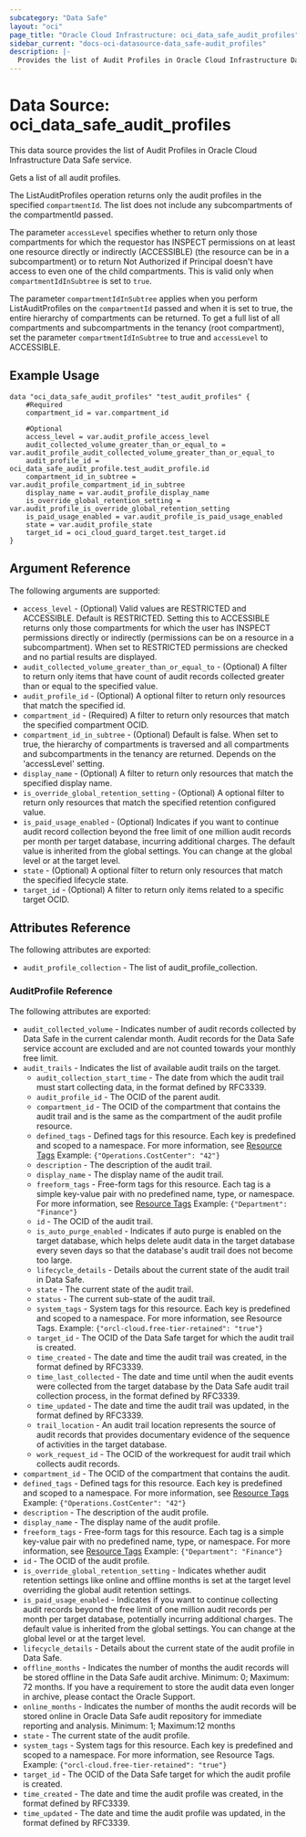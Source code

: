 ```yaml
---
subcategory: "Data Safe"
layout: "oci"
page_title: "Oracle Cloud Infrastructure: oci_data_safe_audit_profiles"
sidebar_current: "docs-oci-datasource-data_safe-audit_profiles"
description: |-
  Provides the list of Audit Profiles in Oracle Cloud Infrastructure Data Safe service
---
```


# Data Source: oci_data_safe_audit_profiles
This data source provides the list of Audit Profiles in Oracle Cloud Infrastructure Data Safe service.

Gets a list of all audit profiles.

The ListAuditProfiles operation returns only the audit profiles in the specified `compartmentId`.
The list does not include any subcompartments of the compartmentId passed.

The parameter `accessLevel` specifies whether to return only those compartments for which the
requestor has INSPECT permissions on at least one resource directly
or indirectly (ACCESSIBLE) (the resource can be in a subcompartment) or to return Not Authorized if
Principal doesn't have access to even one of the child compartments. This is valid only when
`compartmentIdInSubtree` is set to `true`.

The parameter `compartmentIdInSubtree` applies when you perform ListAuditProfiles on the
`compartmentId` passed and when it is set to true, the entire hierarchy of compartments can be returned.
To get a full list of all compartments and subcompartments in the tenancy (root compartment),
set the parameter `compartmentIdInSubtree` to true and `accessLevel` to ACCESSIBLE.


## Example Usage

```hcl
data "oci_data_safe_audit_profiles" "test_audit_profiles" {
	#Required
	compartment_id = var.compartment_id

	#Optional
	access_level = var.audit_profile_access_level
	audit_collected_volume_greater_than_or_equal_to = var.audit_profile_audit_collected_volume_greater_than_or_equal_to
	audit_profile_id = oci_data_safe_audit_profile.test_audit_profile.id
	compartment_id_in_subtree = var.audit_profile_compartment_id_in_subtree
	display_name = var.audit_profile_display_name
	is_override_global_retention_setting = var.audit_profile_is_override_global_retention_setting
	is_paid_usage_enabled = var.audit_profile_is_paid_usage_enabled
	state = var.audit_profile_state
	target_id = oci_cloud_guard_target.test_target.id
}
```

## Argument Reference

The following arguments are supported:

* `access_level` - (Optional) Valid values are RESTRICTED and ACCESSIBLE. Default is RESTRICTED. Setting this to ACCESSIBLE returns only those compartments for which the user has INSPECT permissions directly or indirectly (permissions can be on a resource in a subcompartment). When set to RESTRICTED permissions are checked and no partial results are displayed. 
* `audit_collected_volume_greater_than_or_equal_to` - (Optional) A filter to return only items that have count of audit records collected greater than or equal to the specified value.
* `audit_profile_id` - (Optional) A optional filter to return only resources that match the specified id.
* `compartment_id` - (Required) A filter to return only resources that match the specified compartment OCID.
* `compartment_id_in_subtree` - (Optional) Default is false. When set to true, the hierarchy of compartments is traversed and all compartments and subcompartments in the tenancy are returned. Depends on the 'accessLevel' setting. 
* `display_name` - (Optional) A filter to return only resources that match the specified display name. 
* `is_override_global_retention_setting` - (Optional) A optional filter to return only resources that match the specified retention configured value.
* `is_paid_usage_enabled` - (Optional) Indicates if you want to continue audit record collection beyond the free limit of one million audit records per month per target database, incurring additional charges. The default value is inherited from the global settings. You can change at the global level or at the target level. 
* `state` - (Optional) A optional filter to return only resources that match the specified lifecycle state.
* `target_id` - (Optional) A filter to return only items related to a specific target OCID.


## Attributes Reference

The following attributes are exported:

* `audit_profile_collection` - The list of audit_profile_collection.

### AuditProfile Reference

The following attributes are exported:

* `audit_collected_volume` - Indicates number of audit records collected by Data Safe in the current calendar month.  Audit records for the Data Safe service account are excluded and are not counted towards your monthly free limit. 
* `audit_trails` - Indicates the list of available audit trails on the target.
	* `audit_collection_start_time` - The date from which the audit trail must start collecting data, in the format defined by RFC3339.
	* `audit_profile_id` - The OCID of the  parent audit.
	* `compartment_id` - The OCID of the compartment that contains the audit trail and is the same as the compartment of the audit profile resource. 
	* `defined_tags` - Defined tags for this resource. Each key is predefined and scoped to a namespace. For more information, see [Resource Tags](https://docs.cloud.oracle.com/iaas/Content/General/Concepts/resourcetags.htm)  Example: `{"Operations.CostCenter": "42"}` 
	* `description` - The description of the audit trail.
	* `display_name` - The display name of the audit trail.
	* `freeform_tags` - Free-form tags for this resource. Each tag is a simple key-value pair with no predefined name, type, or namespace. For more information, see [Resource Tags](https://docs.cloud.oracle.com/iaas/Content/General/Concepts/resourcetags.htm)  Example: `{"Department": "Finance"}` 
	* `id` - The OCID of the audit trail.
	* `is_auto_purge_enabled` - Indicates if auto purge is enabled on the target database, which helps delete audit data in the target database every seven days so that the database's audit trail does not become too large. 
	* `lifecycle_details` - Details about the current state of the audit trail in Data Safe.
	* `state` - The current state of the audit trail.
	* `status` - The current sub-state of the audit trail.
	* `system_tags` - System tags for this resource. Each key is predefined and scoped to a namespace. For more information, see Resource Tags. Example: `{"orcl-cloud.free-tier-retained": "true"}` 
	* `target_id` - The OCID of the Data Safe target for which the audit trail is created.
	* `time_created` - The date and time the audit trail was created, in the format defined by RFC3339.
	* `time_last_collected` - The date and time until when the audit events were collected from the target database by the Data Safe audit trail  collection process, in the format defined by RFC3339. 
	* `time_updated` - The date and time the audit trail was updated, in the format defined by RFC3339.
	* `trail_location` - An audit trail location represents the source of audit records that provides documentary evidence of the sequence of activities in the target database. 
	* `work_request_id` - The OCID of the workrequest for audit trail which collects audit records.
* `compartment_id` - The OCID of the compartment that contains the audit.
* `defined_tags` - Defined tags for this resource. Each key is predefined and scoped to a namespace. For more information, see [Resource Tags](https://docs.cloud.oracle.com/iaas/Content/General/Concepts/resourcetags.htm)  Example: `{"Operations.CostCenter": "42"}` 
* `description` - The description of the audit profile.
* `display_name` - The display name of the audit profile.
* `freeform_tags` - Free-form tags for this resource. Each tag is a simple key-value pair with no predefined name, type, or namespace. For more information, see [Resource Tags](https://docs.cloud.oracle.com/iaas/Content/General/Concepts/resourcetags.htm)  Example: `{"Department": "Finance"}` 
* `id` - The OCID of the audit profile.
* `is_override_global_retention_setting` - Indicates whether audit retention settings like online and offline months is set at the target level overriding the global audit retention settings. 
* `is_paid_usage_enabled` - Indicates if you want to continue collecting audit records beyond the free limit of one million audit records per month per target database, potentially incurring additional charges. The default value is inherited from the global settings.  You can change at the global level or at the target level. 
* `lifecycle_details` - Details about the current state of the audit profile in Data Safe.
* `offline_months` - Indicates the number of months the audit records will be stored offline in the Data Safe audit archive. Minimum: 0; Maximum: 72 months. If you have a requirement to store the audit data even longer in archive, please contact the Oracle Support. 
* `online_months` - Indicates the number of months the audit records will be stored online in Oracle Data Safe audit repository for immediate reporting and analysis.  Minimum: 1; Maximum:12 months 
* `state` - The current state of the audit profile.
* `system_tags` - System tags for this resource. Each key is predefined and scoped to a namespace. For more information, see Resource Tags. Example: `{"orcl-cloud.free-tier-retained": "true"}` 
* `target_id` - The OCID of the Data Safe target for which the audit profile is created.
* `time_created` - The date and time the audit profile was created, in the format defined by RFC3339.
* `time_updated` - The date and time the audit profile was updated, in the format defined by RFC3339.


